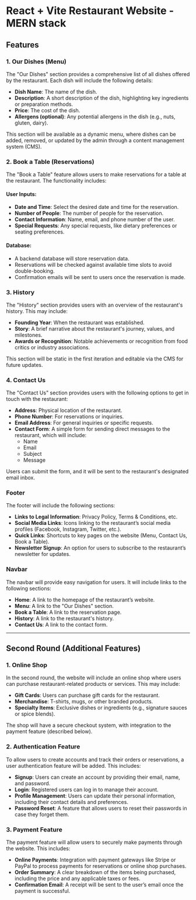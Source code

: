 # React + Vite Restaurant Website - MERN stack

## Features

### 1. Our Dishes (Menu)
The "Our Dishes" section provides a comprehensive list of all dishes offered by the restaurant. Each dish will include the following details:

- **Dish Name**: The name of the dish.
- **Description**: A short description of the dish, highlighting key ingredients or preparation methods.
- **Price**: The cost of the dish.
- **Allergens (optional)**: Any potential allergens in the dish (e.g., nuts, gluten, dairy).

This section will be available as a dynamic menu, where dishes can be added, removed, or updated by the admin through a content management system (CMS).

### 2. Book a Table (Reservations)
The "Book a Table" feature allows users to make reservations for a table at the restaurant. The functionality includes:

#### User Inputs:
- **Date and Time**: Select the desired date and time for the reservation.
- **Number of People**: The number of people for the reservation.
- **Contact Information**: Name, email, and phone number of the user.
- **Special Requests**: Any special requests, like dietary preferences or seating preferences.

#### Database:
- A backend database will store reservation data.
- Reservations will be checked against available time slots to avoid double-booking.
- Confirmation emails will be sent to users once the reservation is made.

### 3. History
The "History" section provides users with an overview of the restaurant's history. This may include:

- **Founding Year**: When the restaurant was established.
- **Story**: A brief narrative about the restaurant's journey, values, and milestones.
- **Awards or Recognition**: Notable achievements or recognition from food critics or industry associations.

This section will be static in the first iteration and editable via the CMS for future updates.

### 4. Contact Us
The "Contact Us" section provides users with the following options to get in touch with the restaurant:

- **Address**: Physical location of the restaurant.
- **Phone Number**: For reservations or inquiries.
- **Email Address**: For general inquiries or specific requests.
- **Contact Form**: A simple form for sending direct messages to the restaurant, which will include:
  - Name
  - Email
  - Subject
  - Message

Users can submit the form, and it will be sent to the restaurant's designated email inbox.

### Footer
The footer will include the following sections:
- **Links to Legal Information**: Privacy Policy, Terms & Conditions, etc.
- **Social Media Links**: Icons linking to the restaurant’s social media profiles (Facebook, Instagram, Twitter, etc.).
- **Quick Links**: Shortcuts to key pages on the website (Menu, Contact Us, Book a Table).
- **Newsletter Signup**: An option for users to subscribe to the restaurant’s newsletter for updates.

### Navbar
The navbar will provide easy navigation for users. It will include links to the following sections:
- **Home**: A link to the homepage of the restaurant’s website.
- **Menu**: A link to the "Our Dishes" section.
- **Book a Table**: A link to the reservation page.
- **History**: A link to the restaurant's history.
- **Contact Us**: A link to the contact form.

---

## Second Round (Additional Features)

### 1. Online Shop
In the second round, the website will include an online shop where users can purchase restaurant-related products or services. This may include:
- **Gift Cards**: Users can purchase gift cards for the restaurant.
- **Merchandise**: T-shirts, mugs, or other branded products.
- **Specialty Items**: Exclusive dishes or ingredients (e.g., signature sauces or spice blends).

The shop will have a secure checkout system, with integration to the payment feature (described below).

### 2. Authentication Feature
To allow users to create accounts and track their orders or reservations, a user authentication feature will be added. This includes:
- **Signup**: Users can create an account by providing their email, name, and password.
- **Login**: Registered users can log in to manage their account.
- **Profile Management**: Users can update their personal information, including their contact details and preferences.
- **Password Reset**: A feature that allows users to reset their passwords in case they forget them.

### 3. Payment Feature
The payment feature will allow users to securely make payments through the website. This includes:
- **Online Payments**: Integration with payment gateways like Stripe or PayPal to process payments for reservations or online shop purchases.
- **Order Summary**: A clear breakdown of the items being purchased, including the price and any applicable taxes or fees.
- **Confirmation Email**: A receipt will be sent to the user’s email once the payment is successful.
